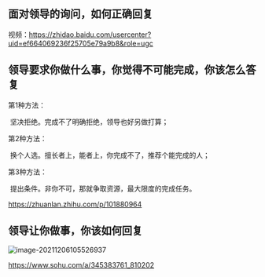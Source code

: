 ## 面对领导的询问，如何正确回复

视频：https://zhidao.baidu.com/usercenter?uid=ef664069236f25705e79a9b8&role=ugc

## 领导要求你做什么事，你觉得不可能完成，你该怎么答复

第1种方法：

​	坚决拒绝。完成不了明确拒绝，领导也好另做打算；

第2种方法：

​	换个人选。擅长者上，能者上，你完成不了，推荐个能完成的人；

第3种方法：

​	提出条件。非你不可，那就争取资源，最大限度的完成任务。

https://zhuanlan.zhihu.com/p/101880964

## 领导让你做事，你该如何回复

![image-20211206105526937](https://gitee.com/yt46767/doc/raw/master/image-20211206105526937.png)

https://www.sohu.com/a/345383761_810202

